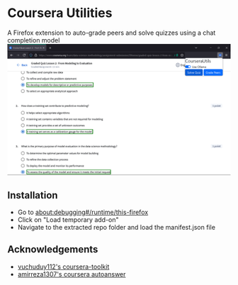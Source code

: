 
# Coursera Utilities

A Firefox extension to auto-grade peers and solve quizzes using a chat completion model
![](images/1.png)

## Installation

- Go to [about:debugging#/runtime/this-firefox](about:debugging#/runtime/this-firefox)
- Click on "Load temporary add-on"
- Navigate to the extracted repo folder and load the manifest.json file


## Acknowledgements

 - [vuchuduy112's coursera-toolkit](https://github.com/vuduchuy1120/cousera-toolkit)
 - [amirreza1307's coursera autoanswer](https://github.com/amirreza1307/coursera-auto-answer)